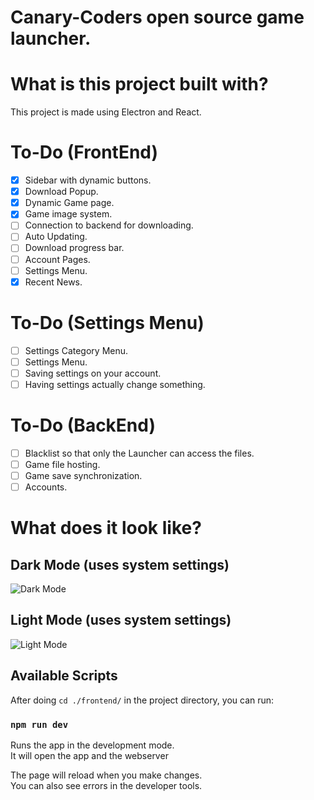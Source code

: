 # Canary-Coders open source game launcher.

# What is this project built with?

This project is made using Electron and React.

# To-Do (FrontEnd)

- [x] Sidebar with dynamic buttons.
- [x] Download Popup.
- [x] Dynamic Game page.
- [x] Game image system.
- [ ] Connection to backend for downloading.
- [ ] Auto Updating.
- [ ] Download progress bar.
- [ ] Account Pages.
- [ ] Settings Menu.
- [x] Recent News.

# To-Do (Settings Menu)

- [ ] Settings Category Menu.
- [ ] Settings Menu.
- [ ] Saving settings on your account.
- [ ] Having settings actually change something.

# To-Do (BackEnd)

- [ ] Blacklist so that only the Launcher can access the files.
- [ ] Game file hosting.
- [ ] Game save synchronization.
- [ ] Accounts.

# What does it look like?

## Dark Mode (uses system settings)

![Dark Mode](https://github.com/superlopez-real/CanaryCoders-Launcher/blob/master/DarkMode.png?raw=true)

## Light Mode (uses system settings)

![Light Mode](https://github.com/superlopez-real/CanaryCoders-Launcher/blob/master/LightMode.png?raw=true)

## Available Scripts

After doing `cd ./frontend/` in the project directory, you can run:

### `npm run dev`

Runs the app in the development mode.\
It will open the app and the webserver

The page will reload when you make changes.\
You can also see errors in the developer tools.
